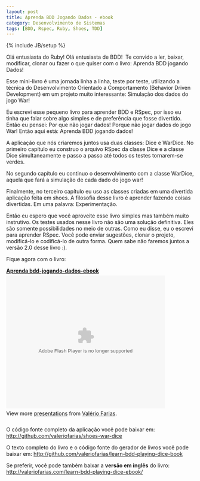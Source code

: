 ```yaml
---
layout: post
title: Aprenda BDD Jogando Dados - ebook
category: Desenvolvimento de Sistemas
tags: [BDD, Rspec, Ruby, Shoes, TDD]
---
```


{% include JB/setup %}

Olá entusiasta do Ruby! Olá entusiasta de BDD!  Te convido a ler, baixar, modificar, clonar ou fazer o que quiser com o livro: Aprenda BDD jogando Dados!

Esse mini-livro é uma jornada linha a linha, teste por teste, utilizando a técnica do Desenvolvimento Orientado a Comportamento (Behavior Driven Development) em um projeto muito interessante: Simulação dos dados do jogo War!

Eu escrevi esse pequeno livro para aprender BDD e RSpec, por isso eu tinha que falar sobre algo simples e de preferência que fosse divertido. Então eu pensei: Por que não jogar dados! Porque não jogar dados do jogo War!
Então aqui está: Aprenda BDD jogando dados!

A aplicação que nós criaremos juntos usa duas classes: Dice e WarDice. No primeiro capítulo eu construo o arquivo RSpec da classe Dice e a classe Dice simultaneamente e passo a passo até todos os testes tornarem-se verdes.

No segundo capítulo eu continuo o desenvolvimento com a classe WarDice, aquela que fará a simulação de cada dado do jogo war!

Finalmente, no terceiro capítulo eu uso as classes criadas em uma divertida aplicação feita em shoes. A filosofia desse livro é aprender fazendo coisas divertidas. Em uma palavra: Experimentação.

Então eu espero que você aproveite esse livro simples mas também muito instrutivo. Os testes usados nesse livro não são uma solução definitiva. Eles são somente possibilidades no meio de outras. Como eu disse, eu o escrevi para aprender RSpec. Você pode enviar sugestões, clonar o projeto, modificá-lo e codificá-lo de outra forma. Quem sabe não faremos juntos a versão 2.0 desse livro :).

Fique agora com o livro:
<div id="__ss_4798578" style="width: 425px;"><strong style="display: block; margin: 12px 0 4px;"><a title="Aprenda bdd-jogando-dados-ebook" href="http://www.slideshare.net/valeriofarias/aprenda-bddjogandodadosebook">Aprenda bdd-jogando-dados-ebook</a></strong><object id="__sse4798578" classid="clsid:d27cdb6e-ae6d-11cf-96b8-444553540000" width="425" height="355" codebase="http://download.macromedia.com/pub/shockwave/cabs/flash/swflash.cab#version=6,0,40,0"><param name="allowFullScreen" value="true" /><param name="allowScriptAccess" value="always" /><param name="src" value="http://static.slidesharecdn.com/swf/ssplayer2.swf?doc=aprenda-bdd-jogando-dados-ebook-100720143458-phpapp01&amp;stripped_title=aprenda-bddjogandodadosebook" /><param name="name" value="__sse4798578" /><param name="allowfullscreen" value="true" /><embed id="__sse4798578" type="application/x-shockwave-flash" width="425" height="355" src="http://static.slidesharecdn.com/swf/ssplayer2.swf?doc=aprenda-bdd-jogando-dados-ebook-100720143458-phpapp01&amp;stripped_title=aprenda-bddjogandodadosebook" name="__sse4798578" allowscriptaccess="always" allowfullscreen="true"></embed></object>
<div style="padding: 5px 0 12px;">View more <a href="http://www.slideshare.net/">presentations</a> from <a href="http://www.slideshare.net/valeriofarias">Valério  Farias</a>.</div>
</div>

O código fonte completo da aplicação você pode baixar em:
<a href="http://github.com/valeriofarias/shoes-war-dice">http://github.com/valeriofarias/shoes-war-dice</a>

O texto completo do livro e o código fonte do gerador de livros você pode baixar em:
<a href="http://github.com/valeriofarias/learn-bdd-playing-dice-book">http://github.com/valeriofarias/learn-bdd-playing-dice-book</a>

Se preferir, você pode também baixar a <strong>versão em inglês</strong> do livro:
<a href="http://valeriofarias.com/learn-bdd-playing-dice-ebook/">http://valeriofarias.com/learn-bdd-playing-dice-ebook/</a>
